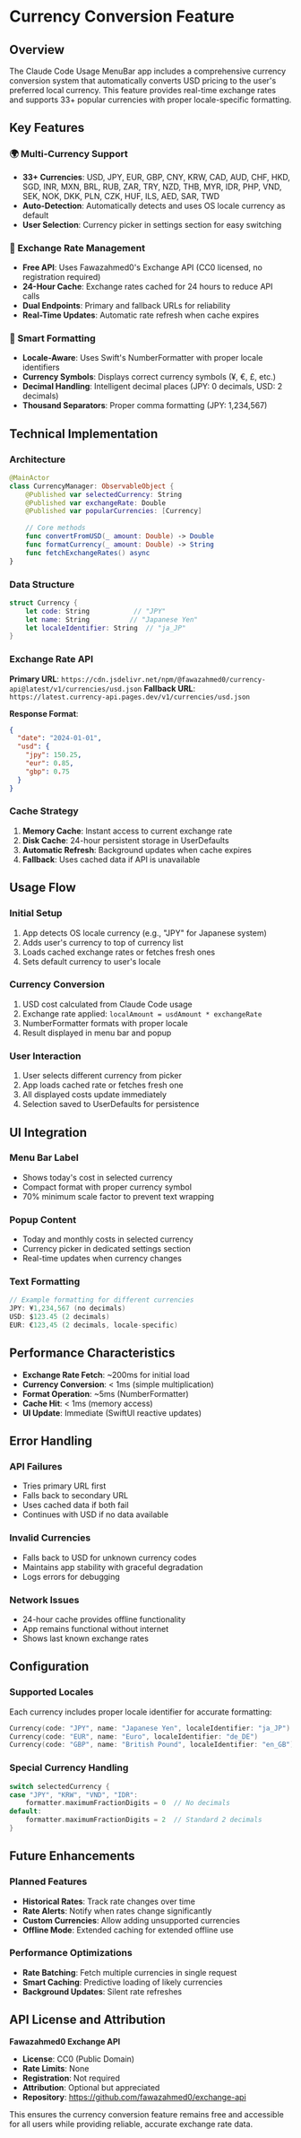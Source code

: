 # Currency Conversion Feature

## Overview

The Claude Code Usage MenuBar app includes a comprehensive currency conversion system that automatically converts USD pricing to the user's preferred local currency. This feature provides real-time exchange rates and supports 33+ popular currencies with proper locale-specific formatting.

## Key Features

### 🌍 Multi-Currency Support
- **33+ Currencies**: USD, JPY, EUR, GBP, CNY, KRW, CAD, AUD, CHF, HKD, SGD, INR, MXN, BRL, RUB, ZAR, TRY, NZD, THB, MYR, IDR, PHP, VND, SEK, NOK, DKK, PLN, CZK, HUF, ILS, AED, SAR, TWD
- **Auto-Detection**: Automatically detects and uses OS locale currency as default
- **User Selection**: Currency picker in settings section for easy switching

### 💱 Exchange Rate Management
- **Free API**: Uses Fawazahmed0's Exchange API (CC0 licensed, no registration required)
- **24-Hour Cache**: Exchange rates cached for 24 hours to reduce API calls
- **Dual Endpoints**: Primary and fallback URLs for reliability
- **Real-Time Updates**: Automatic rate refresh when cache expires

### 🎨 Smart Formatting
- **Locale-Aware**: Uses Swift's NumberFormatter with proper locale identifiers
- **Currency Symbols**: Displays correct currency symbols (¥, €, £, etc.)
- **Decimal Handling**: Intelligent decimal places (JPY: 0 decimals, USD: 2 decimals)
- **Thousand Separators**: Proper comma formatting (JPY: 1,234,567)

## Technical Implementation

### Architecture

```swift
@MainActor
class CurrencyManager: ObservableObject {
    @Published var selectedCurrency: String
    @Published var exchangeRate: Double
    @Published var popularCurrencies: [Currency]
    
    // Core methods
    func convertFromUSD(_ amount: Double) -> Double
    func formatCurrency(_ amount: Double) -> String
    func fetchExchangeRates() async
}
```

### Data Structure

```swift
struct Currency {
    let code: String           // "JPY"
    let name: String          // "Japanese Yen"
    let localeIdentifier: String  // "ja_JP"
}
```

### Exchange Rate API

**Primary URL**: `https://cdn.jsdelivr.net/npm/@fawazahmed0/currency-api@latest/v1/currencies/usd.json`
**Fallback URL**: `https://latest.currency-api.pages.dev/v1/currencies/usd.json`

**Response Format**:
```json
{
  "date": "2024-01-01",
  "usd": {
    "jpy": 150.25,
    "eur": 0.85,
    "gbp": 0.75
  }
}
```

### Cache Strategy

1. **Memory Cache**: Instant access to current exchange rate
2. **Disk Cache**: 24-hour persistent storage in UserDefaults
3. **Automatic Refresh**: Background updates when cache expires
4. **Fallback**: Uses cached data if API is unavailable

## Usage Flow

### Initial Setup
1. App detects OS locale currency (e.g., "JPY" for Japanese system)
2. Adds user's currency to top of currency list
3. Loads cached exchange rates or fetches fresh ones
4. Sets default currency to user's locale

### Currency Conversion
1. USD cost calculated from Claude Code usage
2. Exchange rate applied: `localAmount = usdAmount * exchangeRate`
3. NumberFormatter formats with proper locale
4. Result displayed in menu bar and popup

### User Interaction
1. User selects different currency from picker
2. App loads cached rate or fetches fresh one
3. All displayed costs update immediately
4. Selection saved to UserDefaults for persistence

## UI Integration

### Menu Bar Label
- Shows today's cost in selected currency
- Compact format with proper currency symbol
- 70% minimum scale factor to prevent text wrapping

### Popup Content
- Today and monthly costs in selected currency
- Currency picker in dedicated settings section
- Real-time updates when currency changes

### Text Formatting
```swift
// Example formatting for different currencies
JPY: ¥1,234,567 (no decimals)
USD: $123.45 (2 decimals)
EUR: €123,45 (2 decimals, locale-specific)
```

## Performance Characteristics

- **Exchange Rate Fetch**: ~200ms for initial load
- **Currency Conversion**: < 1ms (simple multiplication)
- **Format Operation**: ~5ms (NumberFormatter)
- **Cache Hit**: < 1ms (memory access)
- **UI Update**: Immediate (SwiftUI reactive updates)

## Error Handling

### API Failures
- Tries primary URL first
- Falls back to secondary URL
- Uses cached data if both fail
- Continues with USD if no data available

### Invalid Currencies
- Falls back to USD for unknown currency codes
- Maintains app stability with graceful degradation
- Logs errors for debugging

### Network Issues
- 24-hour cache provides offline functionality
- App remains functional without internet
- Shows last known exchange rates

## Configuration

### Supported Locales
Each currency includes proper locale identifier for accurate formatting:
```swift
Currency(code: "JPY", name: "Japanese Yen", localeIdentifier: "ja_JP")
Currency(code: "EUR", name: "Euro", localeIdentifier: "de_DE")
Currency(code: "GBP", name: "British Pound", localeIdentifier: "en_GB")
```

### Special Currency Handling
```swift
switch selectedCurrency {
case "JPY", "KRW", "VND", "IDR":
    formatter.maximumFractionDigits = 0  // No decimals
default:
    formatter.maximumFractionDigits = 2  // Standard 2 decimals
}
```

## Future Enhancements

### Planned Features
- **Historical Rates**: Track rate changes over time
- **Rate Alerts**: Notify when rates change significantly
- **Custom Currencies**: Allow adding unsupported currencies
- **Offline Mode**: Extended caching for extended offline use

### Performance Optimizations
- **Rate Batching**: Fetch multiple currencies in single request
- **Smart Caching**: Predictive loading of likely currencies
- **Background Updates**: Silent rate refreshes

## API License and Attribution

**Fawazahmed0 Exchange API**
- **License**: CC0 (Public Domain)
- **Rate Limits**: None
- **Registration**: Not required
- **Attribution**: Optional but appreciated
- **Repository**: https://github.com/fawazahmed0/exchange-api

This ensures the currency conversion feature remains free and accessible for all users while providing reliable, accurate exchange rate data.
